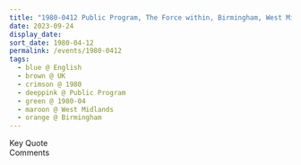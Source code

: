 ```yaml
---
title: "1980-0412 Public Program, The Force within, Birmingham, West Midlands, UK"
date: 2023-09-24
display_date: 
sort_date: 1980-04-12
permalink: /events/1980-0412
tags:
  - blue @ English
  - brown @ UK
  - crimson @ 1980
  - deeppink @ Public Program
  - green @ 1980-04
  - maroon @ West Midlands
  - orange @ Birmingham
---
```


<wave-list>
  <list-title color="green" width="75">Key Quote</list-title>
  <list-item color="BlanchedAlmond"  width="200"></list-item>
  <list-item color="Lavender"></list-item>
  <list-item color="BlanchedAlmond"></list-item>
</wave-list>

<br>

<wave-list>
  <list-title color="green" width="75">Comments</list-title>
  <list-item color="BlanchedAlmond"  width="200"></list-item>
  <list-item color="Lavender"></list-item>
  <list-item color="BlanchedAlmond"></list-item>
</wave-list>